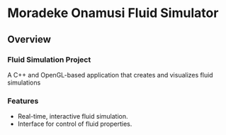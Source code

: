 # Moradeke Onamusi Fluid Simulator

## Overview

### Fluid Simulation Project

A C++ and OpenGL-based application that creates and visualizes fluid simulations

### Features
- Real-time, interactive fluid simulation.
- Interface for control of fluid properties.